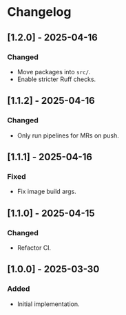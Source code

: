 # Changelog

## [1.2.0] - 2025-04-16

### Changed

- Move packages into `src/`.
- Enable stricter Ruff checks.

## [1.1.2] - 2025-04-16

### Changed

- Only run pipelines for MRs on push.

## [1.1.1] - 2025-04-16

### Fixed

- Fix image build args.

## [1.1.0] - 2025-04-15

### Changed

- Refactor CI.

## [1.0.0] - 2025-03-30

### Added

- Initial implementation.
